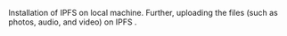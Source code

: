 Installation of IPFS on local machine. Further, uploading the files (such as photos, audio, and video) on IPFS .
